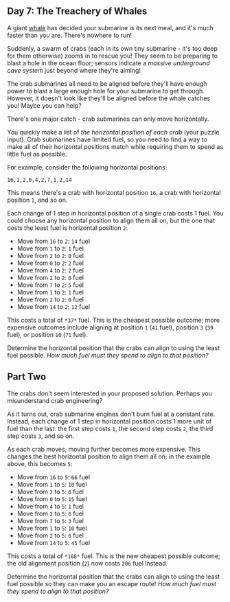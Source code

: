 Day 7: The Treachery of Whales
------------------------------

A giant [whale](https://en.wikipedia.org/wiki/Sperm_whale) has decided your submarine is its next meal, and it's much faster than you are. There's nowhere to run!


Suddenly, a swarm of crabs (each in its own tiny submarine - it's too deep for them otherwise) zooms in to rescue you! They seem to be preparing to blast a hole in the ocean floor; sensors indicate a *massive underground cave system* just beyond where they're aiming!


The crab submarines all need to be aligned before they'll have enough power to blast a large enough hole for your submarine to get through. However, it doesn't look like they'll be aligned before the whale catches you! Maybe you can help?


There's one major catch - crab submarines can only move horizontally.


You quickly make a list of *the horizontal position of each crab* (your puzzle input). Crab submarines have limited fuel, so you need to find a way to make all of their horizontal positions match while requiring them to spend as little fuel as possible.


For example, consider the following horizontal positions:



```
16,1,2,0,4,2,7,1,2,14
```

This means there's a crab with horizontal position `16`, a crab with horizontal position `1`, and so on.


Each change of 1 step in horizontal position of a single crab costs 1 fuel. You could choose any horizontal position to align them all on, but the one that costs the least fuel is horizontal position `2`:


* Move from `16` to `2`: `14` fuel
* Move from `1` to `2`: `1` fuel
* Move from `2` to `2`: `0` fuel
* Move from `0` to `2`: `2` fuel
* Move from `4` to `2`: `2` fuel
* Move from `2` to `2`: `0` fuel
* Move from `7` to `2`: `5` fuel
* Move from `1` to `2`: `1` fuel
* Move from `2` to `2`: `0` fuel
* Move from `14` to `2`: `12` fuel


This costs a total of `*37*` fuel. This is the cheapest possible outcome; more expensive outcomes include aligning at position `1` (`41` fuel), position `3` (`39` fuel), or position `10` (`71` fuel).


Determine the horizontal position that the crabs can align to using the least fuel possible. *How much fuel must they spend to align to that position?*


Part Two
--------

The crabs don't seem interested in your proposed solution. Perhaps you misunderstand crab engineering?


As it turns out, crab submarine engines don't burn fuel at a constant rate. Instead, each change of 1 step in horizontal position costs 1 more unit of fuel than the last: the first step costs `1`, the second step costs `2`, the third step costs `3`, and so on.


As each crab moves, moving further becomes more expensive. This changes the best horizontal position to align them all on; in the example above, this becomes `5`:


* Move from `16` to `5`: `66` fuel
* Move from `1` to `5`: `10` fuel
* Move from `2` to `5`: `6` fuel
* Move from `0` to `5`: `15` fuel
* Move from `4` to `5`: `1` fuel
* Move from `2` to `5`: `6` fuel
* Move from `7` to `5`: `3` fuel
* Move from `1` to `5`: `10` fuel
* Move from `2` to `5`: `6` fuel
* Move from `14` to `5`: `45` fuel


This costs a total of `*168*` fuel. This is the new cheapest possible outcome; the old alignment position (`2`) now costs `206` fuel instead.


Determine the horizontal position that the crabs can align to using the least fuel possible so they can make you an escape route! *How much fuel must they spend to align to that position?*


